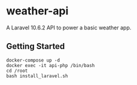# weather-api
A Laravel 10.6.2 API to power a basic weather app.

## Getting Started
```
docker-compose up -d
docker exec -it api-php /bin/bash
cd /root
bash install_laravel.sh
```